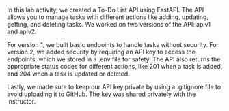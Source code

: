 In this lab activity, we created a To-Do List API using FastAPI. The API allows you to manage tasks with different actions like adding, updating, getting, and deleting tasks. We worked on two versions of the API: apiv1 and apiv2.

For version 1, we built basic endpoints to handle tasks without security. For version 2, we added security by requiring an API key to access the endpoints, which we stored in a .env file for safety. The API also returns the appropriate status codes for different actions, like 201 when a task is added, and 204 when a task is updated or deleted.

Lastly, we made sure to keep our API key private by using a .gitignore file to avoid uploading it to GitHub. The key was shared privately with the instructor.
